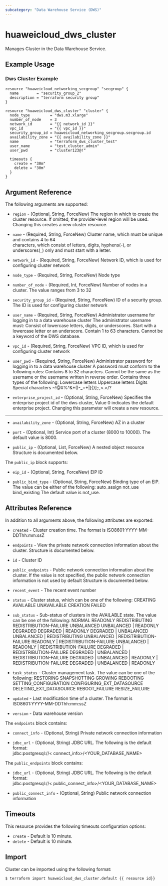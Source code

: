 ```yaml
---
subcategory: "Data Warehouse Service (DWS)"
---
```


# huaweicloud_dws_cluster

Manages Cluster in the Data Warehouse Service.

## Example Usage

### Dws Cluster Example

```hcl
resource "huaweicloud_networking_secgroup" "secgroup" {
  name        = "security_group_2"
  description = "terraform security group"
}

resource "huaweicloud_dws_cluster" "cluster" {
  node_type         = "dws.m3.xlarge"
  number_of_node    = 3
  network_id        = "{{ network_id }}"
  vpc_id            = "{{ vpc_id }}"
  security_group_id = huaweicloud_networking_secgroup.secgroup.id
  availability_zone = "{{ availability_zone }}"
  name              = "terraform_dws_cluster_test"
  user_name         = "test_cluster_admin"
  user_pwd          = "cluster123@!"

  timeouts {
    create = "30m"
    delete = "30m"
  }
}
```

## Argument Reference

The following arguments are supported:

* `region` - (Optional, String, ForceNew) The region in which to create the cluster resource. If omitted, the provider-level region will be used. Changing this creates a new cluster resource.

* `name` - (Required, String, ForceNew) Cluster name, which must be unique and contains 4 to 64    
  characters, which consist of letters, digits, hyphens(-), or
  underscores(_) only and must start with a letter.

* `network_id` - (Required, String, ForceNew) Network ID, which is used for configuring cluster network

* `node_type` - (Required, String, ForceNew) Node type

* `number_of_node` - (Required, Int, ForceNew) Number of nodes in a cluster. The value ranges from 3 to 32

* `security_group_id` - (Required, String, ForceNew) ID of a security group. The ID is used for configuring cluster network

* `user_name` - (Required, String, ForceNew) Administrator username for logging in to a data warehouse cluster The
  administrator username must:  Consist of lowercase letters, digits,
  or underscores.  Start with a lowercase letter or an underscore. 
  Contain 1 to 63 characters.  Cannot be a keyword of the DWS database.

* `vpc_id` - (Required, String, ForceNew) VPC ID, which is used for configuring cluster network

* `user_pwd` - (Required, String, ForceNew) Administrator password for logging in to a data warehouse cluster  A
  password must conform to the following rules:  Contains 8 to 32
  characters.  Cannot be the same as the username or the username
  written in reverse order.  Contains three types of the following: 
  Lowercase letters  Uppercase letters  Digits  Special characters
  ~!@#%^&*()-_=+|[{}];:,<.>/?

* `enterprise_project_id` - (Optional, String, ForceNew) Specifies the enterprise project id of the dws cluster,
    Value 0 indicates the default enterprise project.
    Changing this parameter will create a new resource.


- - -

* `availability_zone` - (Optional, String, ForceNew) AZ in a cluster

* `port` - (Optional, Int) Service port of a cluster (8000 to 10000). The default value is 8000.

* `public_ip` - (Optional, List, ForceNew) A nested object resource Structure is documented below.

The `public_ip` block supports:

* `eip_id` - (Optional, String, ForceNew) EIP ID

* `public_bind_type` - (Optional, String, ForceNew) Binding type of an EIP. The value can be either of the following:
   auto_assign  not_use  bind_existing  The default value is
  not_use.

## Attributes Reference

In addition to all arguments above, the following attributes are exported:

* `created` - Cluster creation time. The format is     ISO8601:YYYY-MM-DDThh:mm:ssZ

* `endpoints` - View the private network connection information about the    
  cluster. Structure is documented below.

* `id` - Cluster ID

* `public_endpoints` - Public network connection information about the cluster. If the
  value is not specified, the public network connection information is not used by default Structure is documented below.

* `recent_event` - The recent event number

* `status` - Cluster status, which can be one of the following:  CREATING AVAILABLE  UNAVAILABLE  CREATION FAILED

* `sub_status` - Sub-status of clusters in the AVAILABLE state. The value can be one
  of the following:  NORMAL  READONLY  REDISTRIBUTING 
  REDISTRIBUTION-FAILURE  UNBALANCED  UNBALANCED | READONLY  DEGRADED 
  DEGRADED | READONLY  DEGRADED | UNBALANCED  UNBALANCED |
  REDISTRIBUTING  UNBALANCED | REDISTRIBUTION-FAILURE  READONLY |
  REDISTRIBUTION-FAILURE  UNBALANCED | READONLY |
  REDISTRIBUTION-FAILURE  DEGRADED | REDISTRIBUTION-FAILURE  DEGRADED |
  UNBALANCED | REDISTRIBUTION-FAILURE  DEGRADED | UNBALANCED | READONLY
  | REDISTRIBUTION-FAILURE  DEGRADED | UNBALANCED | READONLY

* `task_status` - Cluster management task. The value can be one of the following: 
  RESTORING  SNAPSHOTTING  GROWING  REBOOTING  SETTING_CONFIGURATION 
  CONFIGURING_EXT_DATASOURCE  DELETING_EXT_DATASOURCE  REBOOT_FAILURE 
  RESIZE_FAILURE

* `updated` - Last modification time of a cluster. The format is    
  ISO8601:YYYY-MM-DDThh:mm:ssZ

* `version` - Data warehouse version

The `endpoints` block contains:

* `connect_info` - (Optional, String) Private network connection information

* `jdbc_url` - (Optional, String)
  JDBC URL. The following is the default format:             
  jdbc:postgresql://< connect_info>/<YOUR_DATABASE_NAME>

The `public_endpoints` block contains:

* `jdbc_url` - (Optional, String)
  JDBC URL. The following is the default format:             
  jdbc:postgresql://< public_connect_info>/<YOUR_DATABASE_NAME>

* `public_connect_info` - (Optional, String)
  Public network connection information

## Timeouts
This resource provides the following timeouts configuration options:
- `create` - Default is 10 minute.
- `delete` - Default is 10 minute.

## Import

Cluster can be imported using the following format:

```
$ terraform import huaweicloud_dws_cluster.default {{ resource id}}
```
